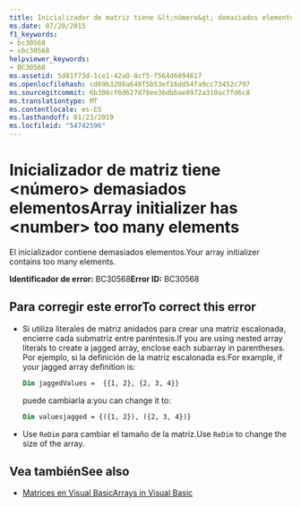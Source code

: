 ```yaml
---
title: Inicializador de matriz tiene &lt;número&gt; demasiados elementos
ms.date: 07/20/2015
f1_keywords:
- bc30568
- vbc30568
helpviewer_keywords:
- BC30568
ms.assetid: 5d81f73d-1ce1-42a0-8cf5-f564d6094617
ms.openlocfilehash: cd69b3208a649f5b53ef16dd54fa9cc73452c797
ms.sourcegitcommit: 6b308cf6d627d78ee36dbbae8972a310ac7fd6c8
ms.translationtype: MT
ms.contentlocale: es-ES
ms.lasthandoff: 01/23/2019
ms.locfileid: "54742596"
---
```

# <a name="array-initializer-has-ltnumbergt-too-many-elements"></a><span data-ttu-id="9633b-102">Inicializador de matriz tiene &lt;número&gt; demasiados elementos</span><span class="sxs-lookup"><span data-stu-id="9633b-102">Array initializer has &lt;number&gt; too many elements</span></span>
<span data-ttu-id="9633b-103">El inicializador contiene demasiados elementos.</span><span class="sxs-lookup"><span data-stu-id="9633b-103">Your array initializer contains too many elements.</span></span>  
  
 <span data-ttu-id="9633b-104">**Identificador de error:** BC30568</span><span class="sxs-lookup"><span data-stu-id="9633b-104">**Error ID:** BC30568</span></span>  
  
## <a name="to-correct-this-error"></a><span data-ttu-id="9633b-105">Para corregir este error</span><span class="sxs-lookup"><span data-stu-id="9633b-105">To correct this error</span></span>  
  
- <span data-ttu-id="9633b-106">Si utiliza literales de matriz anidados para crear una matriz escalonada, encierre cada submatriz entre paréntesis.</span><span class="sxs-lookup"><span data-stu-id="9633b-106">If you are using nested array literals to create a jagged array, enclose each subarray in parentheses.</span></span> <span data-ttu-id="9633b-107">Por ejemplo, si la definición de la matriz escalonada es:</span><span class="sxs-lookup"><span data-stu-id="9633b-107">For example, if your jagged array definition is:</span></span>
 
  ```vb
  Dim jaggedValues =  {{1, 2}, {2, 3, 4}}
  ```
  <span data-ttu-id="9633b-108">puede cambiarla a:</span><span class="sxs-lookup"><span data-stu-id="9633b-108">you can change it to:</span></span>

  ```vb
  Dim valuesjagged = {({1, 2}), ({2, 3, 4})}
  ```    

-   <span data-ttu-id="9633b-109">Use `ReDim` para cambiar el tamaño de la matriz.</span><span class="sxs-lookup"><span data-stu-id="9633b-109">Use `ReDim` to change the size of the array.</span></span>  

## <a name="see-also"></a><span data-ttu-id="9633b-110">Vea también</span><span class="sxs-lookup"><span data-stu-id="9633b-110">See also</span></span>
- [<span data-ttu-id="9633b-111">Matrices en Visual Basic</span><span class="sxs-lookup"><span data-stu-id="9633b-111">Arrays in Visual Basic</span></span>](~/docs/visual-basic/programming-guide/language-features/arrays/index.md)
